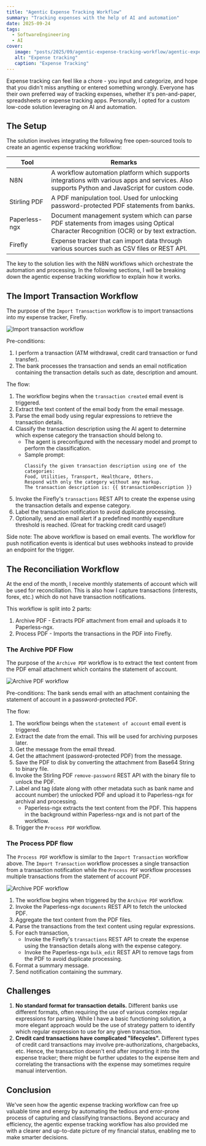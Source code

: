 ```yaml
---
title: "Agentic Expense Tracking Workflow"
summary: "Tracking expenses with the help of AI and automation"
date: 2025-09-24
tags:
  - SoftwareEngineering
  - AI
cover:
   image: "posts/2025/09/agentic-expense-tracking-workflow/agentic-expense-tracking-workflow.png"
   alt: "Expense tracking"
   caption: "Expense Tracking"
---
```

Expense tracking can feel like a chore - you input and categorize, and hope that you didn't miss anything or entered something wrongly.
Everyone has their own preferred way of tracking expenses, whether it's pen-and-paper, spreadsheets or expense tracking apps.
Personally, I opted for a custom low-code solution leveraging on AI and automation.

## The Setup

The solution involves integrating the following free open-sourced tools to create an agentic expense tracking workflow:

| Tool          | Remarks                                                                                                                                         |
|---------------|-------------------------------------------------------------------------------------------------------------------------------------------------|
| N8N           | A workflow automation platform which supports integrations with various apps and services. Also supports Python and JavaScript for custom code. |
| Stirling PDF  | A PDF manipulation tool. Used for unlocking password-protected PDF statements from banks.                                                       |
| Paperless-ngx | Document management system which can parse PDF statements from images using Optical Character Recognition (OCR) or by text extraction.          |
| Firefly       | Expense tracker that can import data through various sources such as CSV files or REST API.                                                     |

The key to the solution lies with the N8N workflows which orchestrate the automation and processing.
In the following sections, I will be breaking down the agentic expense tracking workflow to explain how it works.

## The Import Transaction Workflow

The purpose of the `Import Transaction` workflow is to import transactions into my expense tracker, Firefly.  

![Import transaction workflow](../import-transaction-workflow.png)

Pre-conditions:
1. I perform a transaction (ATM withdrawal, credit card transaction or fund transfer).
2. The bank processes the transaction and sends an email notification containing the transaction details such as date, description and amount.

The flow:
1. The workflow begins when the `transaction created` email event is triggered.
2. Extract the text content of the email body from the email message.
3. Parse the email body using regular expressions to retrieve the transaction details.
4. Classify the transaction description using the AI agent to determine which expense category the transaction should belong to.
    - The agent is preconfigured with the necessary model and prompt to perform the classification.
    - Sample prompt:
      ```
      Classify the given transaction description using one of the categories:
      Food, Utilities, Transport, Healthcare, Others.
      Respond with only the category without any markup.
      The transaction description is: {{ $transactionDescription }}
      ```
5. Invoke the Firefly's `transactions` REST API to create the expense using the transaction details and expense category.
6. Label the transaction notification to avoid duplicate processing.
7. Optionally, send an email alert if a predefined monthly expenditure threshold is reached. (Great for tracking credit card usage!)

Side note: The above workflow is based on email events.
The workflow for push notification events is identical but uses webhooks instead to provide an endpoint for the trigger. 

## The Reconciliation Workflow

At the end of the month, I receive monthly statements of account which will be used for reconciliation.
This is also how I capture transactions (interests, forex, etc.) which do not have transaction notifications.

This workflow is split into 2 parts:
1. Archive PDF - Extracts PDF attachment from email and uploads it to Paperless-ngx.
2. Process PDF - Imports the transactions in the PDF into Firefly. 

### The Archive PDF Flow

The purpose of the `Archive PDF` workflow is to extract the text content from the PDF email attachment which contains the statement of account.

![Archive PDF workflow](../archive-pdf-workflow.png)

Pre-conditions: The bank sends email with an attachment containing the statement of account in a password-protected PDF.

The flow:
1. The workflow beings when the `statement of account` email event is triggered.
2. Extract the date from the email. This will be used for archiving purposes later.
3. Get the message from the email thread.
4. Get the attachment (password-protected PDF) from the message.
5. Save the PDF to disk by converting the attachment from Base64 String to binary file.
6. Invoke the Stirling PDF `remove-password` REST API with the binary file to unlock the PDF.
5. Label and tag (date along with other metadata such as bank name and account number) the unlocked PDF and upload it to Paperless-ngx for archival and processing.
    - Paperless-ngx extracts the text content from the PDF. This happens in the background within Paperless-ngx and is not part of the workflow.
6. Trigger the `Process PDF` workflow.

### The Process PDF flow

The `Process PDF` workflow is similar to the `Import Transaction` workflow above.
The `Import Transaction` workflow processes a single transaction from a transaction notification while the `Process PDF` workflow processes multiple transactions from the statement of account PDF.

![Archive PDF workflow](../process-pdf-workflow.png)

1. The workflow begins when triggered by the `Archive PDF` workflow.
2. Invoke the Paperless-ngx `documents` REST API to fetch the unlocked PDF.
3. Aggregate the text content from the PDF files.
4. Parse the transactions from the text content using regular expressions.
5. For each transaction,
    - Invoke the Firefly's `transactions` REST API to create the expense using the transaction details along with the expense category.
    - Invoke the Paperless-ngx `bulk_edit` REST API to remove tags from the PDF to avoid duplicate processing.
6. Format a summary message.
7. Send notification containing the summary.

## Challenges

1. **No standard format for transaction details.** Different banks use different formats, often requiring the use of various complex regular expressions for parsing. While I have a basic functioning solution, a more elegant approach would be the use of strategy pattern to identify which regular expression to use for any given transaction. 
2. **Credit card transactions have complicated "lifecycles".** Different types of credit card transactions may involve pre-authorizations, chargebacks, etc. Hence, the transaction doesn't end after importing it into the expense tracker; there might be further updates to the expense item and correlating the transactions with the expense may sometimes require manual intervention.

## Conclusion

We've seen how the agentic expense tracking workflow can free up valuable time and energy by automating the tedious and error-prone process of capturing and classifying transactions.
Beyond accuracy and efficiency, the agentic expense tracking workflow has also provided me with a clearer and up-to-date picture of my financial status, enabling me to make smarter decisions.
